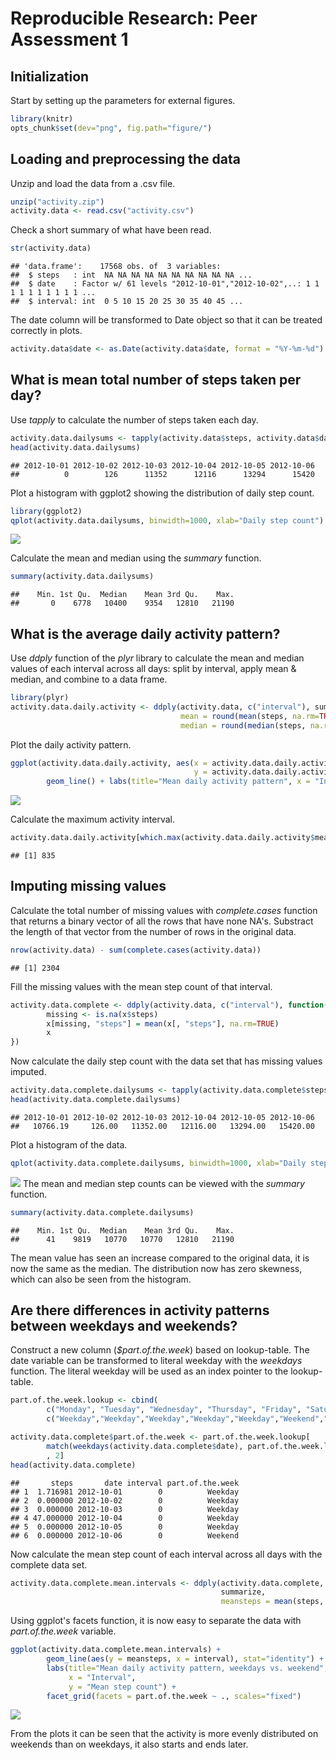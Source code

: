 # Reproducible Research: Peer Assessment 1
## Initialization
Start by setting up the parameters for external figures.

```r
library(knitr)
opts_chunk$set(dev="png", fig.path="figure/")
```
## Loading and preprocessing the data
Unzip and load the data from a .csv file.


```r
unzip("activity.zip")
activity.data <- read.csv("activity.csv")
```

Check a short summary of what have been read.

```r
str(activity.data)
```

```
## 'data.frame':	17568 obs. of  3 variables:
##  $ steps   : int  NA NA NA NA NA NA NA NA NA NA ...
##  $ date    : Factor w/ 61 levels "2012-10-01","2012-10-02",..: 1 1 1 1 1 1 1 1 1 1 ...
##  $ interval: int  0 5 10 15 20 25 30 35 40 45 ...
```


The date column will be transformed to Date object so that it can be treated correctly in plots.

```r
activity.data$date <- as.Date(activity.data$date, format = "%Y-%m-%d")
```



## What is mean total number of steps taken per day?
Use *tapply* to calculate the number of steps taken each day.

```r
activity.data.dailysums <- tapply(activity.data$steps, activity.data$date, sum, na.rm = TRUE)
head(activity.data.dailysums)
```

```
## 2012-10-01 2012-10-02 2012-10-03 2012-10-04 2012-10-05 2012-10-06 
##          0        126      11352      12116      13294      15420
```

Plot a histogram with ggplot2 showing the distribution of daily step count.

```r
library(ggplot2)
qplot(activity.data.dailysums, binwidth=1000, xlab="Daily step count")
```

![](figure/unnamed-chunk-6-1.png)<!-- -->


Calculate the mean and median using the *summary* function.

```r
summary(activity.data.dailysums)
```

```
##    Min. 1st Qu.  Median    Mean 3rd Qu.    Max. 
##       0    6778   10400    9354   12810   21190
```




## What is the average daily activity pattern?

Use *ddply* function of the *plyr* library to calculate the mean and median values of each interval across all days: split by interval, apply mean & median, and combine to a data frame.


```r
library(plyr)
activity.data.daily.activity <- ddply(activity.data, c("interval"), summarize,
                                      mean = round(mean(steps, na.rm=TRUE), 2),
                                      median = round(median(steps, na.rm=TRUE), 2))
```

Plot the daily activity pattern.


```r
ggplot(activity.data.daily.activity, aes(x = activity.data.daily.activity$interval,
                                         y = activity.data.daily.activity$mean)) +
        geom_line() + labs(title="Mean daily activity pattern", x = "Interval", y = "Mean step count")
```

![](figure/unnamed-chunk-9-1.png)<!-- -->

Calculate the maximum activity interval.


```r
activity.data.daily.activity[which.max(activity.data.daily.activity$mean), "interval"]
```

```
## [1] 835
```


## Imputing missing values
Calculate the total number of missing values with *complete.cases* function that returns a binary vector of all the rows that have none NA's. Substract the length of that vector from the number of rows in the original data.


```r
nrow(activity.data) - sum(complete.cases(activity.data))
```

```
## [1] 2304
```

Fill the missing values with the mean step count of that interval.

```r
activity.data.complete <- ddply(activity.data, c("interval"), function(x) {
        missing <- is.na(x$steps)
        x[missing, "steps"] = mean(x[, "steps"], na.rm=TRUE)
        x
})
```

Now calculate the daily step count with the data set that has missing values imputed.


```r
activity.data.complete.dailysums <- tapply(activity.data.complete$steps, activity.data.complete$date, sum, na.rm = TRUE)
head(activity.data.complete.dailysums)
```

```
## 2012-10-01 2012-10-02 2012-10-03 2012-10-04 2012-10-05 2012-10-06 
##   10766.19     126.00   11352.00   12116.00   13294.00   15420.00
```
Plot a histogram of the data.

```r
qplot(activity.data.complete.dailysums, binwidth=1000, xlab="Daily step count")
```

![](figure/unnamed-chunk-14-1.png)<!-- -->
The mean and median step counts can be viewed with the *summary* function.

```r
summary(activity.data.complete.dailysums)
```

```
##    Min. 1st Qu.  Median    Mean 3rd Qu.    Max. 
##      41    9819   10770   10770   12810   21190
```
The mean value has seen an increase compared to the original data, it is now the same as the median. The distribution now has zero skewness, which can also be seen from the histogram.


## Are there differences in activity patterns between weekdays and weekends?
Construct a new column (*$part.of.the.week*) based on lookup-table. The date variable can be transformed to literal weekday with the *weekdays* function. The literal weekday will be used as an index pointer to the lookup-table.

```r
part.of.the.week.lookup <- cbind(
        c("Monday", "Tuesday", "Wednesday", "Thursday", "Friday", "Saturday", "Sunday"),
        c("Weekday","Weekday","Weekday","Weekday","Weekday","Weekend","Weekend"))

activity.data.complete$part.of.the.week <- part.of.the.week.lookup[
        match(weekdays(activity.data.complete$date), part.of.the.week.lookup[,1])
        , 2]
head(activity.data.complete)
```

```
##       steps       date interval part.of.the.week
## 1  1.716981 2012-10-01        0          Weekday
## 2  0.000000 2012-10-02        0          Weekday
## 3  0.000000 2012-10-03        0          Weekday
## 4 47.000000 2012-10-04        0          Weekday
## 5  0.000000 2012-10-05        0          Weekday
## 6  0.000000 2012-10-06        0          Weekend
```
Now calculate the mean step count of each interval across all days with the complete data set.

```r
activity.data.complete.mean.intervals <- ddply(activity.data.complete, c( "interval", "part.of.the.week"),
                                               summarize,
                                               meansteps = mean(steps, na.rm = TRUE))
```
Using ggplot's facets function, it is now easy to separate the data with *part.of.the.week* variable.

```r
ggplot(activity.data.complete.mean.intervals) + 
        geom_line(aes(y = meansteps, x = interval), stat="identity") +
        labs(title="Mean daily activity pattern, weekdays vs. weekend", 
             x = "Interval", 
             y = "Mean step count") +
        facet_grid(facets = part.of.the.week ~ ., scales="fixed")
```

![](figure/unnamed-chunk-18-1.png)<!-- -->

From the plots it can be seen that the activity is more evenly distributed on weekends than on weekdays, it also starts and ends later.
